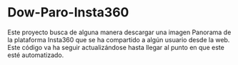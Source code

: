 # Dow-Paro-Insta360
<p>Este proyecto busca de alguna manera descargar una imagen Panorama de la plataforma Insta360 que se ha compartido a algún usuario desde la web. Este código va ha seguir actualizándose hasta llegar al punto en que este esté automatizado.</p>
